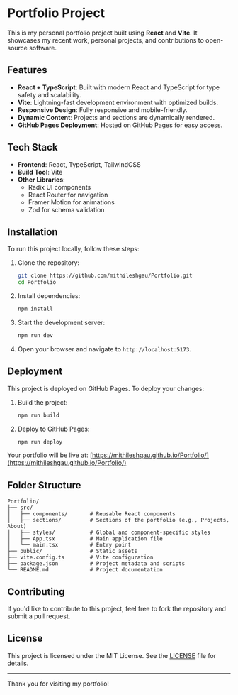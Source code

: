# Portfolio Project

This is my personal portfolio project built using **React** and **Vite**. It showcases my recent work, personal projects, and contributions to open-source software.

## Features

- **React + TypeScript**: Built with modern React and TypeScript for type safety and scalability.
- **Vite**: Lightning-fast development environment with optimized builds.
- **Responsive Design**: Fully responsive and mobile-friendly.
- **Dynamic Content**: Projects and sections are dynamically rendered.
- **GitHub Pages Deployment**: Hosted on GitHub Pages for easy access.

## Tech Stack

- **Frontend**: React, TypeScript, TailwindCSS
- **Build Tool**: Vite
- **Other Libraries**:
  - Radix UI components
  - React Router for navigation
  - Framer Motion for animations
  - Zod for schema validation

## Installation

To run this project locally, follow these steps:

1. Clone the repository:
   ```bash
   git clone https://github.com/mithileshgau/Portfolio.git
   cd Portfolio
   ```

2. Install dependencies:
   ```bash
   npm install
   ```

3. Start the development server:
   ```bash
   npm run dev
   ```

4. Open your browser and navigate to `http://localhost:5173`.

## Deployment

This project is deployed on GitHub Pages. To deploy your changes:

1. Build the project:
   ```bash
   npm run build
   ```

2. Deploy to GitHub Pages:
   ```bash
   npm run deploy
   ```

Your portfolio will be live at: [https://mithileshgau.github.io/Portfolio/](https://mithileshgau.github.io/Portfolio/)

## Folder Structure

```
Portfolio/
├── src/
│   ├── components/       # Reusable React components
│   ├── sections/         # Sections of the portfolio (e.g., Projects, About)
│   ├── styles/           # Global and component-specific styles
│   ├── App.tsx           # Main application file
│   └── main.tsx          # Entry point
├── public/               # Static assets
├── vite.config.ts        # Vite configuration
├── package.json          # Project metadata and scripts
└── README.md             # Project documentation
```

## Contributing

If you'd like to contribute to this project, feel free to fork the repository and submit a pull request.

## License

This project is licensed under the MIT License. See the [LICENSE](LICENSE) file for details.

---

Thank you for visiting my portfolio!